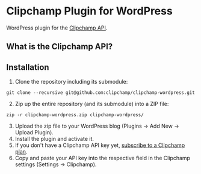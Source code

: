 # Clipchamp Plugin for WordPress
WordPress plugin for the [Clipchamp API](https://clipchamp.com/pricing).

## What is the Clipchamp API? ##

## Installation ##

1. Clone the repository including its submodule:
```
git clone --recursive git@github.com:clipchamp/clipchamp-wordpress.git
```
2. Zip up the entire repository (and its submodule) into a ZIP file:
```
zip -r clipchamp-wordpress.zip clipchamp-wordpress/
```
3. Upload the zip file to your WordPress blog (Plugins -> Add New -> Upload Plugin).
4. Install the plugin and activate it.
5. If you don't have a Clipchamp API key yet, [subscribe to a Clipchamp plan](https://clipchamp.com/pricing).
6. Copy and paste your API key into the respective field in the Clipchamp settings (Settings -> Clipchamp).